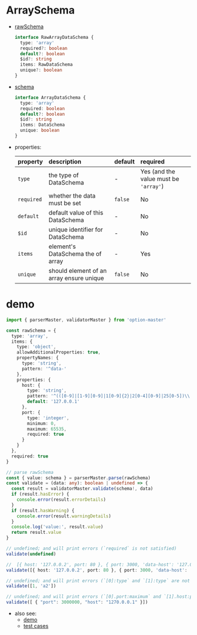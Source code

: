 # ArraySchema
  * [rawSchema][]
    ```typescript
    interface RawArrayDataSchema {
      type: 'array'
      required?: boolean
      default?: boolean
      $id?: string
      items: RawDataSchema
      unique?: boolean
    }
    ```

  * [schema][]
    ```typescript
    interface ArrayDataSchema {
      type: 'array'
      required: boolean
      default?: boolean
      $id?: string
      items: DataSchema
      unique: boolean
    }
    ```

  * properties:

     property   | description                               | default | required
    :-----------|:------------------------------------------|:--------|:---------------------------------------
     `type`     | the type of DataSchema                    | -       | Yes (and the value must be `'array'`)
     `required` | whether the data must be set              | `false` | No
     `default`  | default value of this DataSchema          | -       | No
     `$id`      | unique identifier for DataSchema          | -       | No
     `items`    | element's DataSchema the of array         | -       | Yes
     `unique`   | should element of an array ensure unique  | `false` | No


# demo

  ```typescript
  import { parserMaster, validatorMaster } from 'option-master'

  const rawSchema = {
    type: 'array',
    items: {
      type: 'object',
      allowAdditionalProperties: true,
      propertyNames: {
        type: 'string',
        pattern: '^data-'
      },
      properties: {
        host: {
          type: 'string',
          pattern: '^(([0-9]|[1-9][0-9]|1[0-9]{2}|2[0-4][0-9]|25[0-5])\\.){3}([0-9]|[1-9][0-9]|1[0-9]{2}|2[0-4][0-9]|25[0-5])$',
          default: '127.0.0.1'
        },
        port: {
          type: 'integer',
          minimum: 0,
          maximum: 65535,
          required: true
        }
      }
    },
    required: true
  }

  // parse rawSchema
  const { value: schema } = parserMaster.parse(rawSchema)
  const validate = (data: any): boolean | undefined => {
    const result = validatorMaster.validate(schema!, data)
    if (result.hasError) {
      console.error(result.errorDetails)
    }
    if (result.hasWarning) {
      console.error(result.warningDetails)
    }
    console.log('value:', result.value)
    return result.value
  }

  // undefined; and will print errors (`required` is not satisfied)
  validate(undefined)

  //  [{ host: '127.0.0.2', port: 80 }, { port: 3000, 'data-host': '127.0.0.1', host: '127.0.0.1' }]
  validate([{ host: '127.0.0.2', port: 80 }, { port: 3000, 'data-host': '127.0.0.1' }])

  // undefined; and will print errors (`[0]:type` and `[1]:type` are not satisfied)
  validate([1, 'a2'])

  // undefined; and will print errors (`[0].port:maximum` and `[1].host:pattern` are not satisfied)
  validate([ { "port": 3000000, "host": "1270.0.0.1" }])
  ```

* also see:
  - [demo][]
  - [test cases][test-cases]


[rawSchema]: ../../src/schema/array.ts#RawArrayDataSchema
[schema]: ../../src/schema/array.ts#ArrayDataSchema
[demo]: ../../demo/array
[test-cases]: ../../test/cases/data-schema/base-schema/array
